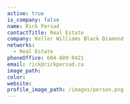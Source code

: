```yaml
---
active: true
is_company: false
name: Rick Persad
contactTitle: Real Estate
company: Keller Williams Black Diamond
networks:
  - Real Estate
phoneOffice: 604-889-9421
email: rick@rickpersad.ca
image_path:
color:
website:
profile_image_path: /images/person.png
---
```



